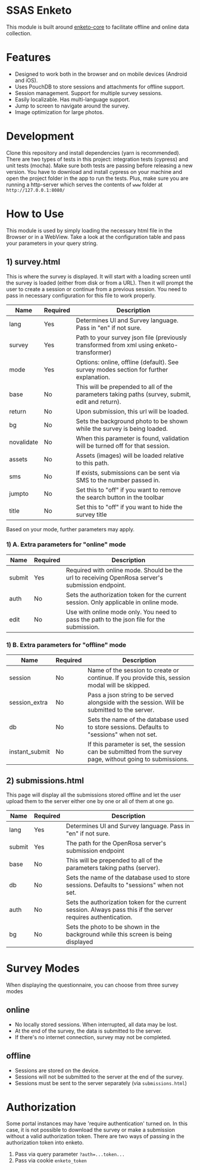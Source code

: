 SSAS Enketo
=========================

This module is built around [enketo-core](https://github.com/enketo/enketo-core) to facilitate offline and online data collection.

# Features

+ Designed to work both in the browser and on mobile devices (Android and iOS). 
+ Uses PouchDB to store sessions and attachments for offline support.
+ Session management. Support for multiple survey sessions.
+ Easily localizable. Has multi-language support.
+ Jump to screen to navigate around the survey.
+ Image optimization for large photos.

# Development

Clone this repository and install dependencies (yarn is recommended). There are two types of tests in this project: integration tests (cypress) and unit tests (mocha).
Make sure both tests are passing before releasing a new version. You have to download and install cypress on your machine and open the project folder in the app to run the tests.
Plus, make sure you are running a http-server which serves the contents of `www` folder at `http://127.0.0.1:8080/`

# How to Use

This module is used by simply loading the necessary html file in the Browser or in a WebView.
Take a look at the configuration table and pass your parameters in your query string.

## 1) survey.html

This is where the survey is displayed. It will start with a loading screen until the survey is loaded (either from disk or from a URL). Then it will prompt the user to create a session or continue from a previous session. You need to pass in necessary configuration for this file to work properly.


| Name       | Required | Description                                                                                             |
|------------|----------|---------------------------------------------------------------------------------------------------------|
| lang       | Yes      | Determines UI and Survey language. Pass in "en" if not sure.                                            |
| survey     | Yes      | Path to your survey json file (previously transformed from xml using enketo-transformer)                |
| mode       | Yes      | Options: online, offline (default). See survey modes section for further explanation.                   |
| base       | No       | This will be prepended to all of the parameters taking paths (survey, submit, edit and return).         |
| return     | No       | Upon submission, this url will be loaded.                                                               |
| bg         | No       | Sets the background photo to be shown while the survey is being loaded.                                 |
| novalidate | No       | When this parameter is found, validation will be turned off for that session.                           |
| assets     | No       | Assets (images) will be loaded relative to this path.                                                   |
| sms        | No       | If exists, submissions can be sent via SMS to the number passed in.                                     |
| jumpto     | No       | Set this to "off" if you want to remove the search button in the toolbar                                |
| title      | No       | Set this to "off" if you want to hide the survey title                                                  |

Based on your mode, further parameters may apply.

### 1) A. Extra parameters for "online" mode

| Name       | Required | Description                                                                                             |
|------------|----------|---------------------------------------------------------------------------------------------------------|
| submit     | Yes      | Required with online mode. Should be the url to receiving OpenRosa server's submission endpoint.        |
| auth      | No       | Sets the authorization token for the current session. Only applicable in online mode.                   |
| edit       | No       | Use with online mode only. You need to pass the path to the json file for the submission.               |

### 1) B. Extra parameters for "offline" mode

| Name       | Required | Description                                                                                             |
|------------|----------|---------------------------------------------------------------------------------------------------------|
| session    | No       | Name of the session to create or continue. If you provide this, session modal will be skipped.          |
| session_extra | No    | Pass a json string to be served alongside with the session. Will be submitted to the server.         |
| db         | No       | Sets the name of the database used to store sessions. Defaults to "sessions" when not set.              |
| instant_submit | No   | If this parameter is set, the session can be submitted from the survey page, without going to submissions. |

## 2) submissions.html

This page will display all the submissions stored offline and let the user upload them to the server either one by one or all of them at one go.

 Name       | Required | Description                                                                                             |
|------------|----------|---------------------------------------------------------------------------------------------------------|
| lang       | Yes      | Determines UI and Survey language. Pass in "en" if not sure.                                            |
| submit     | Yes      | The path for the OpenRosa server's submission endpoint                                                |
| base       | No       | This will be prepended to all of the parameters taking paths (server).                                  |
| db         | No       | Sets the name of the database used to store sessions. Defaults to "sessions" when not set.              |
| auth      | No       | Sets the authorization token for the current session. Always pass this if the server requires authentication.  |	
| bg         | No       | Sets the photo to be shown in the background while this screen is being displayed                       |


# Survey Modes

When displaying the questionnaire, you can choose from three survey modes

## online

* No locally stored sessions. When interrupted, all data may be lost.
* At the end of the survey, the data is submitted to the server.
* If there's no internet connection, survey may not be completed.

## offline

* Sessions are stored on the device.
* Sessions will not be submitted to the server at the end of the survey.
* Sessions must be sent to the server separately (via `submissions.html`)

# Authorization

Some portal instances may have 'require authentication' turned on. In this case, it is not possible to download the survey or make a submission without a valid authorization token. There are two ways of passing in the authorization token into enketo.

1) Pass via query parameter `?auth=...token...`
2) Pass via cookie `enketo_token`


